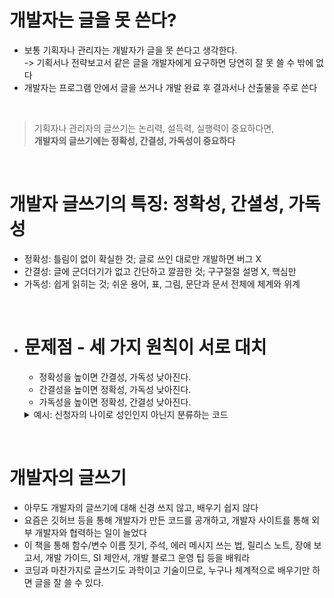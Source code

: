 # 개발자는 글을 못 쓴다?

- 보통 기획자나 관리자는 개발자가 글을 못 쓴다고 생각한다.\
-> 기획서나 전략보고서 같은 글을 개발자에게 요구하면 당연히 잘 못 쓸 수 밖에 없다
- 개발자는 프로그램 안에서 글을 쓰거나 개발 완료 후 결과서나 산출물을 주로 쓴다

<br/>

>기획자나 관리자의 글쓰기는 논리력, 설득력, 실행력이 중요하다면,\
**개발자의 글쓰기에는 정확성, 간결성, 가독성이 중요하다**

<br/>

# 개발자 글쓰기의 특징: 정확성, 간셜성, 가독성

- 정확성: 틀림이 없이 확실한 것; 글로 쓰인 대로만 개발하면 버그 X
- 간결성: 글에 군더더기가 없고 간단하고 깔끔한 것; 구구절절 설명 X, 핵심만
- 가독성: 쉽게 읽히는 것; 쉬운 용어, 표, 그림, 문단과 문서 전체에 체계와 위계

<br/>

- # 문제점 - 세 가지 원칙이 서로 대치
    - 정확성을 높이면 간결성, 가독성 낮아진다.
    - 간결성을 높이면 정확성, 가독성 낮아진다.
    - 가독성을 높이면 정확성, 간결성 낮아진다.


    <details>
    <summary>예시: 신청자의 나이로 성인인지 아닌지 분류하는 코드</summary>

    ``` javascript
    function get(m) {
        var result;
        if (m.year < 20) {
            result = 0;
        } else {
            result = 1;
        }
    }
    ```

    하지만 우리나라 민법의 성년 기준은 20세가 아닌 만 19세

    - 간결성 &uarr;
        ``` javascript
        function get(m) {
            var result;
            var todayMonthAndDay = ... 
            if (m.year > 19) {
                result = 1;
            } else if (m.year === 19) {
                if (m.monthAndDay >= todayMonthAndDay) {
                    result = 1;
                } else {
                    result = 0;
                }
            } else {
                result = 0;
            }
        }
        ```

        if 문으로 간결해졌지만, 지나친 `result =` 으로 정확성  &darr;, 가독성도  &darr;

    - 정확성 &uarr; & 가독성 &uarr; 
        ``` javascript
        const LEGAL_ADULT = 1;
        const LEGAL_NOT_ADULT = 0;

        function get(m) {
            var legalAdult;
            if (m.ageOfMajority > 19) {
                result = LEGAL_ADULT;
            } else if (m.ageOfMajority === 19) {
                if (m.monthAndDay >= todayMonthAndDay) {
                    result = LEGAL_ADULT;
                } else {
                    result = LEGAL_NOT_ADULT;
                }
            } else {
                result = LEGAL_NOT_ADULT;
            }
        }
        ```

        정확성, 가독성은 높아졌지만, 간결성 &darr;
    </details>

<br/>

# 개발자의 글쓰기

- 아무도 개발자의 글쓰기에 대해 신경 쓰지 않고, 배우기 쉽지 않다
- 요즘은 깃허브 등을 통해 개발자가 만든 코드를 공개하고, 개발자 사이트를 통해 외부 개발자와 협력하는 일이 늘었다
- 이 책을 통해 함수/변수 이름 짓기, 주석, 에러 메시지 쓰는 법, 릴리스 노트, 장애 보고서, 개발 가이드, SI 제안서, 개발 블로그 운영 팁 등을 배워라
- 코딩과 마찬가지로 글쓰기도 과학이고 기술이므로, 누구나 체계적으로 배우기만 하면 글을 잘 쓸 수 있다.


